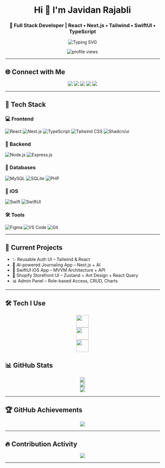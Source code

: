 <h1 align="center">Hi 👋 I'm Javidan Rajabli</h1>
<h3 align="center">🚀 Full Stack Developer | React • Next.js • Tailwind • SwiftUI • TypeScript</h3>

<p align="center">
  <img src="https://readme-typing-svg.demolab.com?font=Fira+Code&pause=1000&center=true&width=500&lines=Frontend+Developer;SwiftUI+iOS+Learner;Node.js+%7C+Express+%7C+PostgreSQL;High-Performance+UI+Builder;Reusable+Code+Lover+%F0%9F%92%BB" alt="Typing SVG" />
</p>

<p align="center">
  <img src="https://komarev.com/ghpvc/?username=Javidan-R&style=flat-square&color=blue" alt="profile views" />
</p>

---

## 🌐 Connect with Me

<p align="center">
  <a href="https://linkedin.com/in/javidan-rajabli-a62827174/"><img src="https://img.shields.io/badge/-LinkedIn-0A66C2?style=for-the-badge&logo=linkedin&logoColor=white"/></a>
  <a href="https://twitter.com/javidanrajabli"><img src="https://img.shields.io/badge/-Twitter-1DA1F2?style=for-the-badge&logo=twitter&logoColor=white"/></a>
  <a href="https://medium.com/@mustafakemal_17072"><img src="https://img.shields.io/badge/-Medium-000000?style=for-the-badge&logo=medium&logoColor=white"/></a>
  <a href="https://pinterest.com/cavidanrcbli/"><img src="https://img.shields.io/badge/-Pinterest-E60023?style=for-the-badge&logo=pinterest&logoColor=white"/></a>
  <a href="https://facebook.com/profile.php?id=100014446688989"><img src="https://img.shields.io/badge/-Facebook-1877F2?style=for-the-badge&logo=facebook&logoColor=white"/></a>
</p>

---

## 🚀 Tech Stack

### 💻 Frontend
![React](https://img.shields.io/badge/-React-20232A?style=for-the-badge&logo=react)
![Next.js](https://img.shields.io/badge/-Next.js-000000?style=for-the-badge&logo=next.js)
![TypeScript](https://img.shields.io/badge/-TypeScript-3178C6?style=for-the-badge&logo=typescript)
![Tailwind CSS](https://img.shields.io/badge/-Tailwind_CSS-06B6D4?style=for-the-badge&logo=tailwindcss)
![Shadcn/ui](https://img.shields.io/badge/Shadcn/ui-black?style=for-the-badge&logo=vercel)

### 🧠 Backend
![Node.js](https://img.shields.io/badge/-Node.js-339933?style=for-the-badge&logo=node.js)
![Express.js](https://img.shields.io/badge/-Express.js-000000?style=for-the-badge&logo=express)

### 🧩 Databases
![MySQL](https://img.shields.io/badge/-MySQL-4479A1?style=for-the-badge&logo=mysql)
![SQLite](https://img.shields.io/badge/-SQLite-07405E?style=for-the-badge&logo=sqlite)
![PHP](https://img.shields.io/badge/-PHP-777BB4?style=for-the-badge&logo=php)

### 📱 iOS
![Swift](https://img.shields.io/badge/-Swift-FA7343?style=for-the-badge&logo=swift)
![SwiftUI](https://img.shields.io/badge/-SwiftUI-000000?style=for-the-badge&logo=apple)

### 🛠 Tools
![Figma](https://img.shields.io/badge/-Figma-F24E1E?style=for-the-badge&logo=figma)
![VS Code](https://img.shields.io/badge/-VS_Code-007ACC?style=for-the-badge&logo=visual-studio-code)
![Git](https://img.shields.io/badge/-Git-F05032?style=for-the-badge&logo=git)

---

## 📱 Current Projects

- ✨ Reusable Auth UI – Tailwind & React
- 🧠 AI-powered Journaling App – Next.js + AI
- 📱 SwiftUI iOS App – MVVM Architecture + API
- 🛒 Shopify Storefront UI – Zustand + Ant Design + React Query
- 📊 Admin Panel – Role-based Access, CRUD, Charts

---

## 🛠 Tech I Use

<p align="center">
  <img src="https://skillicons.dev/icons?i=react,nextjs,tailwind,ts,js,html,css,shadcn" height="40" />
  <br />
  <img src="https://skillicons.dev/icons?i=nodejs,express,mysql,sqlite,php,postman" height="40" />
  <br />
  <img src="https://skillicons.dev/icons?i=swift,figma,git,vscode,github" height="40" />
</p>

## 📊 GitHub Stats

<p align="center">
  <img src="https://github-readme-stats.vercel.app/api?username=Javidan-R&show_icons=true&theme=algolia&hide_border=true" />
  <br />
  <img src="https://github-readme-streak-stats.herokuapp.com/?user=Javidan-R&theme=algolia&hide_border=true" />
  <br />
  <img src="https://github-readme-stats.vercel.app/api/top-langs/?username=Javidan-R&layout=compact&theme=algolia&hide_border=true" />
</p>

---

## 🏆 GitHub Achievements

<p align="center">
  <img src="https://github-profile-trophy.vercel.app/?username=Javidan-R&theme=onestar&no-frame=true&no-bg=true&margin-w=4" />
</p>

---



## 🔥 Contribution Activity

<p align="center">
  <img src="https://github-readme-activity-graph.vercel.app/graph?username=Javidan-R&theme=react-dark&hide_border=true&area=true" />
</p>

---

